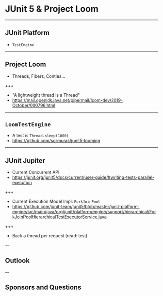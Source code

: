 # JUnit 5 & Project Loom

---

## JUnit Platform

- `TestEngine`

---

## Project Loom

- Threads, Fibers, Conties...

+++

- "A lightweight thread is a Thread"
- https://mail.openjdk.java.net/pipermail/loom-dev/2019-October/000796.html

---

## `LoomTestEngine`

- A test is `Thread.sleep(1000)`
- https://github.com/sormuras/junit5-looming

---

## JUnit Jupiter

- Current Concurrent API
- https://junit.org/junit5/docs/current/user-guide/#writing-tests-parallel-execution

+++

- Current Execution Model Impl: `ForkJoinPool`
- https://github.com/junit-team/junit5/blob/master/junit-platform-engine/src/main/java/org/junit/platform/engine/support/hierarchical/ForkJoinPoolHierarchicalTestExecutorService.java

+++

- Back a thread per request (read: test)

--

## Outlook

-- 

## Sponsors and Questions

